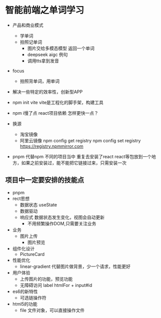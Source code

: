 # 智能前端之单词学习
- 产品和商业模式
  - 学单词
  - 拍照记单词
    - 图片交给多模态模型 返回一个单词
    - deepseek aigc 例句
    - 调用tts拿到发音
- focus
  - 拍照背单词，用单词
- 解决一些特定的效率性，创新型APP

- npm init vite
  vite是工程化的脚手架，构建工具
- npm i慢了点
react项目依赖
怎样更快一点？
- 换源
  - 淘宝镜像
  - 阿里云镜像
    npm config get registry
    npm config set registry https://registry.npmmirror.com
- pnpm 代替npm
  不同的项目当中 重复去安装了react
  react等包放到一个地方，如果之前安装过，能不能把它链接过来，只需安装一次

## 项目中一定要安排的技能点
- pnpm
- rect思想
  - 数据状态 useState
  - 数据驱动
  - 响应式 数据状态发生变化，视图会自动更新
    - 不用频繁操作DOM,只需要关注业务
- 业务
  - 图片上传
    - 图片预览
- 组件化设计
  - PictureCard
- 性能优化
    - linear-gradient 代替图片做背景，少一个请求，性能更好
- 用户体验
   - 上传图片的功能，预览功能
   - 无障碍访问
    label htmlFor + input#id
- es6的新特性
   - 可选链操作符
- html5的功能
   - file 文件对象，可以直接操作文件

